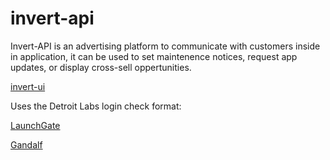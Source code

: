 # invert-api
Invert-API is an advertising platform to communicate with customers inside in application, it can be used to set maintenence notices, request app updates, or display cross-sell oppertunities.

[invert-ui](https://github.com/behoyh/invert-ui)


Uses the Detroit Labs login check format:

[LaunchGate](https://github.com/dtrenz/LaunchGate)

[Gandalf](https://github.com/btkelly/gandalf)
